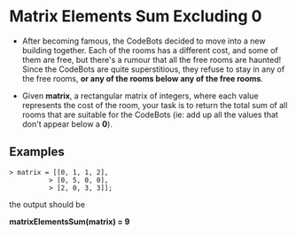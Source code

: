 
# Matrix Elements Sum Excluding 0

  - After becoming famous, the CodeBots decided to move into a new building together. Each of the rooms has a different cost, and some of them are free, but there's a rumour that all the free rooms are haunted! Since the CodeBots are quite superstitious, they refuse to stay in any of the free rooms, **or any of the rooms below any of the free rooms**.

  - Given **matrix**, a rectangular matrix of integers, where each value represents the cost of the room, your task is to return the total sum of all rooms that are suitable for the CodeBots (ie: add up all the values that don't appear below a **0**).


## Examples

    > matrix = [[0, 1, 1, 2], 
              > [0, 5, 0, 0], 
              > [2, 0, 3, 3]];

  the output should be

**matrixElementsSum(matrix) = 9**